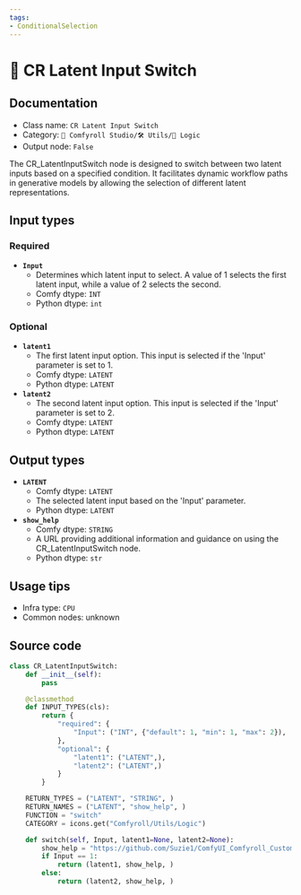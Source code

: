 ```yaml
---
tags:
- ConditionalSelection
---
```


# 🔀 CR Latent Input Switch
## Documentation
- Class name: `CR Latent Input Switch`
- Category: `🧩 Comfyroll Studio/🛠️ Utils/🔀 Logic`
- Output node: `False`

The CR_LatentInputSwitch node is designed to switch between two latent inputs based on a specified condition. It facilitates dynamic workflow paths in generative models by allowing the selection of different latent representations.
## Input types
### Required
- **`Input`**
    - Determines which latent input to select. A value of 1 selects the first latent input, while a value of 2 selects the second.
    - Comfy dtype: `INT`
    - Python dtype: `int`
### Optional
- **`latent1`**
    - The first latent input option. This input is selected if the 'Input' parameter is set to 1.
    - Comfy dtype: `LATENT`
    - Python dtype: `LATENT`
- **`latent2`**
    - The second latent input option. This input is selected if the 'Input' parameter is set to 2.
    - Comfy dtype: `LATENT`
    - Python dtype: `LATENT`
## Output types
- **`LATENT`**
    - Comfy dtype: `LATENT`
    - The selected latent input based on the 'Input' parameter.
    - Python dtype: `LATENT`
- **`show_help`**
    - Comfy dtype: `STRING`
    - A URL providing additional information and guidance on using the CR_LatentInputSwitch node.
    - Python dtype: `str`
## Usage tips
- Infra type: `CPU`
- Common nodes: unknown


## Source code
```python
class CR_LatentInputSwitch:
    def __init__(self):
        pass

    @classmethod
    def INPUT_TYPES(cls):
        return {
            "required": {
                "Input": ("INT", {"default": 1, "min": 1, "max": 2}),
            },
            "optional": {
                "latent1": ("LATENT",),
                "latent2": ("LATENT",)          
            }
        }

    RETURN_TYPES = ("LATENT", "STRING", )
    RETURN_NAMES = ("LATENT", "show_help", )
    FUNCTION = "switch"
    CATEGORY = icons.get("Comfyroll/Utils/Logic")

    def switch(self, Input, latent1=None, latent2=None):
        show_help = "https://github.com/Suzie1/ComfyUI_Comfyroll_CustomNodes/wiki/Logic-Nodes#cr-latent-input-switch"
        if Input == 1:
            return (latent1, show_help, )
        else:
            return (latent2, show_help, )

```
